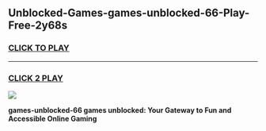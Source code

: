 
## Unblocked-Games-games-unblocked-66-Play-Free-2y68s
<h3>
<a href="https://premium76.site?title=games-unblocked-66&ref=23A">CLICK TO PLAY</a></h3>
<hr>

<h3>
<a href="https://premium76.site?title=games-unblocked-66&ref=23A">CLICK 2 PLAY</a>
  
</h3>

<a href="https://premium76.site?title=games-unblocked-66&ref=23A"><img src="https://clearcache.store/games.png"></a>


**games-unblocked-66 games unblocked: Your Gateway to Fun and Accessible Online Gaming**

